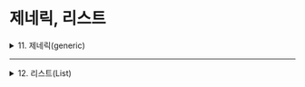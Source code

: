 # 제네릭, 리스트

<details>
<summary>11. 제네릭(generic)</summary>
<div markdown="1">       

### 제네릭 자료형
* 자료 입력의 형태를 제한해야 하는 경우도 있지만, 자료의 입력에 따라 프로그램이 반응해야 하는 경우도 존재함
* 이때 사용하는 것이 바로 **제네릭(generic)**
* **제네릭 자료형(generic type)** 을 사용하면 클래스에서 사용할 자료의 형식을 클래스 내부가 아닌 `외부`에서 정하게 됨
  * 즉, 입력값에 따라 그때 그떄 자료형이 정해지는 것임
  * 하나의 연산을 위해 만들어진 코드를 여러 다른 자료형의 입력에도 재사용할 수 있는 편리함이 생김
* 예시 코드
```C#
static int[] ArrayCopy(int[] src)
{
  int[] trg = new int[src.Length];

  for(int i = 0; i < src.Length; i++)
  {
    trg[i] = src[i];
  }

  return trg;
}

static void Main()
{
  int[] arr1 = new int[3];

  for(int i = 0; i < 3; i++)
  {
    Console.Write("정수를 입력하세요: ");
    arr[i] = Convert.ToInt32(Console.ReadLine());
  }

  int[] arr2 =  ArrayCopy(arr1);

  Console.WriteLine();

  for(int i = 0; i < arr2.Length; i++)
  {
    Console.WriteLine(arr2[i]);
  }
}
```
### 제네릭 클래스
* 자료를 적재하고자 할 때 주로 쓰임
* 예시 코드
```C#
class GenClass<T> //클래스를 제네릭으로 선언하고 있다.
{
  int index = 0; //멤버 변수 모두가 제네릭으로 선언되어야 하는 것은 아니다.
  T[] TArray = new T[10];

  public void Push(T item) //함수의 매개변수를 제네릭으로 선언하고 있다.
  {
    TArray[index++] = item; //입력을 받은 후 인덱스 값을 1 증가시킨다.
  }

  public T Pop(int x) //함수의 반환값을 제네릭으로 선언하고 있다.
  {
    return TArray[x];
  }
}

class Program
{
  static void Main()
  {
    //인스턴스를 생성할 때 원하는 자료형을 밝혀야 한다.
    GenClass<int> intArray = new GenClass<int>();
    GenClass<char> charArray = new GenClass<char>();

    intArray.Push(3);
    intArray.Push(6);
    charArray.Push('A');
    charArray.Push('B');

    Console.WriteLine("두 번째 입력값은 각각 {0}과 \'{1}\'입니다.",
                       intArray.Pop(1), charArray.Pop(1));
  }
}
```
* 클래스 자체를 제네릭으로 선언하면 해당 클래스는 최소 1개 이상의 제네릭 멤버를 가져야 함
* 클래스의 인스턴스를 생성할 때 원하는 자료형을 선언함
* 제네릭은 변ㅂ수나 함수뿐만 아니라 클래스와 인터페이스에도 두루 사용할 수 있음
</div>
</details>

___

<details>
<summary>12. 리스트(List)</summary>
<div markdown="1">       

### 리스트
* 배열과의 차이점
  * 배열에 비해 **자료의 입출력이 더 역동적**이고, **크기를 자유자재로 조절**할 수 있음
  * 다양한 프로퍼티 및 함수를 포함하고 있기 때문에 배열에 비해 훨씬 효율적인 데이터 및 자원 관리가 가능함
* 리스트 또한 인스턴스를 생성한 뒤 사용 가능함
  > List<자료형> 리스트명 = new List<자료형>();

* 예시 코드
```C#
using System;
using System.Collections.Generic;

namespace ListDemo_1
{
  class Program
  {
    static void Main()
    {
      //리스트의 인스턴스를 생성한다. 이때 자료형을 함께 제시한다.
      List<int> li = new List<int>();

      //입력값이 없으므로 현재 리스트의 크기는 '0'이다.
      Console.WriteLine("현재 리스트의 크기는 " + li.Capacity + " 입니다.");
      Console.WriteLine("현재 리스트에는 " + li.Count + "개의 자료가 있습니다.\n");

      li.Add(1);

      //입력이 시작되면 리스트의 크기는 '4'로 증가한다.
      Console.WriteLine("현재 리스트의 크기는 " + li.Capacity + " 입니다.");
      Console.WriteLine("현재 리스트에는 " + li.Count + "개의 자료가 있습니다.\n");

      li.Add(3);
      li.Add(5);
      li.Add(12);
      li.Add(43);  //5번째 입력 자료, 리스트의 크기는 4에서 8로 증가한다.

      Console.WriteLine("현재 리스트의 크기는 " + li.Capacity + " 입니다.");
      Console.WriteLinie("현재 리스트에는 " + li.Count + "개의 자료가 있습니다.\n");
    }
  }
}
```
프로퍼티와 함수 | 기능 
----------------- | ------------------ 
Count | 리스트에 저장된 자료가 몇 개인지 세는 프로퍼티 
Capacity | 해당 리스트가 가질 수 있는 자료의 최대 수를 보여주는 프로퍼티
Clear | 리스트 안에 있는 모든 자료를 삭제하는 함수
TrimExcess() | 초과하여 할당한 메모리를 반환하는 함수, 모든 자료의 입력이 끝난 뒤 반드시 실행해주는 것이 좋음(크기 줄여줌)
Sort() | 리스트 안에 저장된 자료를 오름차순으로 정렬하는 함수
Reverse() | 리스트 안에 저장된 자료의 저장 순서를 반대로 바꾸는 함수
ToArray() | 리스트 안에 있는 자료들을 새로운 배열을 복사하는 함수
Add(T t) | 리스트에 자료를 추가하는 함수
AddRange(리스트명) | 리스트 안에 저장된 모든 자료를 리스트의 마지막에 복사하여 추가하는 함수
Insert(int i, T t) | 주어진 위치에 주어진 자료를 추가하는 함수, 리스트의 마지막에 자료를 추가하는 Add(T t)와는 다름
InsertRange(int i, 리스트명) | 주어진 위치에 주어진 위치 직전까지의 모든 자료를 복사하여 추가하는 함수
Remove(T t) | 리스트를 검색하여 주어진 값을 찾아 삭제하는 함수. 중복 값은 맨 처음 찾은 값 하나만 삭제됨, 크기까지 줄어들진 않음
RemoveAt(index) | 주어진 인덱스 위치의 자료를 삭제하는 함수
RemoveRange(index, count) | 주어진 인덱스 위치부터 count에 의해 주어진 개수만큼 자료를 삭제하는 함수
Contain(T t) | 주어진 값이 리스트에 저장되어 있는지 확인하는 함수. 존재하면 true, 아니면 false 값 반환
IndexOf(T t) | 주어진 겂이 처음 저장된 위치값(인덱스)을 반환하는 함수

* 예시 코드
```C#
using System;
using System.Collections.Generic;

namespace ListDemo_2
{
  class Program
  {
    static void Main()
    {
      List<string> li = new List<string>();

      Console.WriteLine("현재 리스트에는 " + li.Count + "개의 자료가 있습니다.");
      Console.WriteLine("현재 리스트의 크기는 " + li.Capacity + "입니다.\n");

      li.Add("James");

      Console.WriteLine("현재 리스트에는 " + li.Count + "개의 자료가 있습니다.");
      Console.WriteLine("현재 리스트의 크기는 " + li.Capacity + "입니다.\n");

      li.Add("Andrew");
      li.Add("George");
      li.Add("Donald");
      li.Add("John");

      Console.WriteLine("현재 리스트에는 " + li.Count + "개의 자료가 있습니다.");
      Console.WriteLine("현재 리스트의 크기는 " + li.Capacity + "입니다.\n");

      li.TrimExcess(); //불필요한 공간을 정리한다.

      Console.WriteLine("현재 리스트에는 " + li.Count + "개의 자료가 있습니다.");
      Console.WriteLine("현재 리스트의 크기는 " + li.Capacity + "입니다.\n");

      li.Add("Susan");
      li.Add("Louisa");
      li.Add("Dolley");
      li.Add("Clara");
      li.Add("Ansel");
      li.ADd("Grace");

      Console.WriteLine("현재 리스트에는 " + li.Count + "개의 자료가 있습니다.");
      Console.WriteLine("현재 리스트의 크기는 " + li.Capacity + "입니다.\n");

      li.Remove("Ansel"); //입력 자료 중 "Ansel"를 찾아 삭제한다.

      //리스트에 들어있는 자료를 순차적으로 출력한다. 배열을 사용하는 것과 다르지 않다.
      for (int x = 0; x < li.Count; x++)
      {
        Console.WriteLine(li[x]);
      }

      li.RemoveAt(2); //리스트의 3번째 자료를 삭제한다.
      li.TrimExcess(); //불필요한 공간을 정리한다.

      Console.WriteLine("현재 리스트에는 " + li.Count + "개의 자료가 있습니다.");
      Console.WriteLine("현재 리스트의 크기는 " + li.Capacity + "입니다.\n");

      for (int x = 0; x < li.Count; x++)
      {
        Console.WriteLine(li[x]);
      }

      li.InserRange(3, li); //리스트의 3번째까지 자료를 4번째부터 복사해 붙여 넣는다.

      Console.WriteLine("현재 리스트에는 " + li.Count + "개의 자료가 있습니다.");
      Console.WriteLine("현재 리스트의 크기는 " + li.Capacity + "입니다.\n");

      for (int x = 0; x < li.Count; x++)
      {
        Console.WriteLine(li[x]);
      }

      Console.WriteLine();

      li.RemoveRange(5, 5); //6번째 자료부터 이어지는 5개의 자료를 삭제한다.
      li.TrimExcess(); //불필요한 공간을 정리한다.
      li.Sort(); //리스트에 있는 자료를 오름차순으로 정렬한다.

      for (int x = 0; x < li.Count; x++)
      {
        Console.WriteLine(li[x]);
      }

      Console.WriteLine("현재 리스트에는 " + li.Count + "개의 자료가 있습니다.");
      Console.WriteLine("현재 리스트의 크기는 " + li.Capacity + "입니다.\n");

      li.Add("Henry");

      Console.WriteLine("현재 리스트에는 " + li.Count + "개의 자료가 있습니다.");
      Console.WriteLine("현재 리스트의 크기는 " + li.Capacity + "입니다.\n");

      Console.WriteLine(li[8]); //리스트의 9번째 자료를 출력한다.
    }
  }
}
```
### 정렬된 리스트
* 특징
  * **'키'** 와 **'자료'** 를 한 묶음으로 저장함
  * 자료의 입출력과 검색 속도를 한층 더 향상시킬 수 있음
  * 정렬된 리스트에 저장한 자료는 키(Key)를 통해서 접근함
  * 저장할 자료들은 모두 동일한 자료형을 가져야 하며, 키에 대한 복제는 허용되지 않음
  * 즉, 리스트 안의 모든 키값은 유일한 값이어야 한다는 뜻, 키값은 'null'일 수가 없음
  * 최초 선언시 자료형을 함께 선언할 수도 있고 나중에 따로 선언할 수도 있음
* 마찬가지로 사용하기 위해서는 인스턴스를 생성해주어야 함
  > 방법1.
  > SortedList 리스트명 = new SortedList();
  >
  > 방법2.
  > SortedList<키, 자료형> 리스트명 = new SortedList<키, 자료형>();

* 예시 코드
```C#
using System;
using System.Collections; //자료형의 나중에 선언하는 경우 필요
using System.Collections.Generic; //자료형을 함께 선언하는 경우 필요

namespace SortedListDemo_1
{
  class Program
  {
    static void Main()
    {
      //입력할 자료형을 정하지 않고 있다.
      //아래와 같은 형식을 사용하려면 <Using System.Collections>가 필요
      SortedList sl_1 = new SortedList();

      sl_1.Add(1, 100); //이처럼 자료형에 상관없이 저장이 가능함
      sl_1.Add(2, "James");
      sl_1.Add(3, 3.14);

      //입력할 자료형을 정하고 있다.
      //아래와 같은 형식을 사용하려면 <using System.Collections.Generic)이 필요
      SortedList<int, string> sl_2 = new SortedList<int, string>();

      //이 경우, 정의한 자료형<정수형, 문자열형)만 입력할 수 있음
      sl_2.Add(9, "Microsoft");

      //입력된 자료가 하나지만 정확한 키값인 '9'를 적어준다.
      Console.WriteLine(sl_2[9]);
    }
  }
}
```

프로퍼티와 함수 | 기능 
----------------- | ------------------ 
Count | SortedList에 저장된 자료가 몇 개인지 세는 프로퍼티
Capacity | 해당 SortedList가 가질 수 있는 자료의 최대 수를 보여주는 프로퍼티
IsFixedSize | 해당 SortedList가 고정된 크기인지 보여주는 프로퍼티(true / false)
IsReadOnly | 해당 SortedList가 읽기전용인지 보여주는 프로퍼티(true / false)
Keys[index] | 주어진 인덱스 위치의 키값을 보여주는 프로퍼티 : SortedList를 선언할 때 자료형이 미리 정의한 경우에만 사용할 수 있음
Values[index] | 주어진 인덱스 위치의 자료값을 보여주는 프로퍼티 : SortedList를 선언할 때 자료형이 미리 정의한 경우에만 사용할 수 있음
Add(key, value) | 주어진 (key, value) 쌍의 값을 SortedList에 추가하는 함수
Remove(value) | 주어진 자료값을 검색하여 주어진 값을 찾아 삭제하는 함수. 단, 맨 처음 찾은 값 하나만 삭제
RemoveAt(index) | 주어진 인덱스 위치의 자료를 삭제하는 함수
ContainsKey(key) | 주어진 키값이 SortedList에 존재하는지 보여주는 함수(true/false)
ContainsValue(value) | 주어진 자료가 SortedList에 존재하는지 보여주는 함수(true/false)
GetKey(index) | 주어진 인덱스 위치의 키값을 반환하는 함수
GetByIndex(index) | 주어진 인덱스 위치의 자료값을 반환하는 함수
IndexOfKey(key) | 주어진 키값이 저장된 위치(인덱스)를 반환하는 함수
IndexOfValue(value) | 주어진 자료값이 처음 저장된 위치(인덱스)를 반환하는 함수
Clear() | SortedList 안에 있는 모든 자료를 삭제하는 함수
TrimExcess() | 초과하여 할당한 메모리를 반환하는 함수

* 예시 코드
```C#
using System;
using System.Collections;
using System.Collections.Generic;

namespace SortedListDemo_1
{
  class Program
  {
    static void Main()
    {
      SortedList sl_1 = new SortedList();

      Console.WriteLine("현재 리스트에는 " + sl_1.Count + "개의 자료가 있습니다.");
      Console.WriteLine("현재 리스트의 크기는 " + sl_1.Capacity + " 입니다.\n");

      sl_1.Add(1, 100);
      sl_1.Add(23, "James");
      sl_1.Add(456, 3.14);

      Console.WriteLine("현재 리스트에는 " + sl_1.Count + "개의 자료가 있습니다.");
      Console.WriteLine("현재 리스트의 크기는 " + sl_1.Capacity + " 입니다.\n");

      for (int i = 0; i < sl_1.Count; i++)
      {
        Console.WriteLine("SortedList.Values[{0}] = {1}", i, sl_1[i]);
      }

      Console.WriteLine(sl_1.ContainsKey(23));
      Console.WriteLine(sl_1.ContainsValue(3.14) + "\n");

      sl_1.Add(321, "Moon");
      sl_1.Add(123, A);
      sl_1.Add(234, "Hello World");

      Console.WriteLine("현재 리스트에는 " + sl_1.Count + "개의 자료가 있습니다.");
      Console.WriteLine("현재 리스트의 크기는 " + sl_1.Capacity + " 입니다.\n");

      for (int i = 0; i < sl_1.Count; i++)
      {
        Console.WriteLine("GetKey({0}) = {1}", i, sl_1.GetKey(i));
      }

      Console.WriteLine();

      for (int i = 0; i < sl_1.Count; i++)
      {
        Console.WriteLine("GetByIndex({0}) = {1}", i, sl_1.GetByIndex(i));
      }

      Console.WriteLine();

      SortedList<int, string> sl_2 = new SortedList<int, string>();

      sl_2.Add(3, "MicroSoft");
      sl_2.Add(123, "Samsung");
      sl_2.Add(234, "SpaceX");

      Console.WriteLine("123 키값을 가진 자료의 위치는 " + sl_2.IndexOfKey(123) + " 입니다.");
      Console.WriteLine("Samsung의 자료 위치는 " + sl_2.IndexOfValue("Samsung") + " 입니다.\n");

      sl_2.TrimExcess();

      Console.WriteLine("현재 리스트에는 " + sl_2.Count + "개의 자료가 있습니다.");
      Console.WriteLine("현재 리스트의 크기는 " + sl_2.Capacity + " 입니다.\n");

      for (int i = 0; i < sl_2.Count; i++)
      {
        Console.WriteLine("SortedList.Keys[{0}] = {1}", i, sl_2.Keys[i]);
      }

      Console.WriteLine();

      for (int i = 0; i < sl_2.Count; i++)
      {
        Console.WriteLine("SortedList.Values[{0}] = {1}", i, sl_2.Values[i]);
      }
    }
  }
}
```

</div>
</details>
